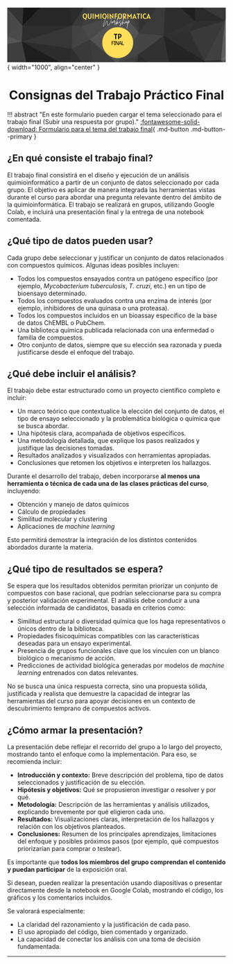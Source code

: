 ![Image](img/7.png){ width="1000", align="center" }

<center> <h1> Consignas del Trabajo Práctico Final </h1> </center>

!!! abstract "En este formulario pueden cargar el tema seleccionado para el trabajo final (Subir una respuesta por grupo)."
[:fontawesome-solid-download: Formulario para el tema del trabajo final](https://forms.gle/q6cAneUpSt39NxrD9){ .md-button .md-button--primary }

## ¿En qué consiste el trabajo final?

El trabajo final consistirá en el diseño y ejecución de un análisis quimioinformático a partir de un conjunto de datos seleccionado por cada grupo. El objetivo es aplicar de manera integrada las herramientas vistas durante el curso para abordar una pregunta relevante dentro del ámbito de la quimioinformática. El trabajo se realizará en grupos, utilizando Google Colab, e incluirá una presentación final y la entrega de una notebook comentada.

## ¿Qué tipo de datos pueden usar?

Cada grupo debe seleccionar y justificar un conjunto de datos relacionados con compuestos químicos. Algunas ideas posibles incluyen:

- Todos los compuestos ensayados contra un patógeno específico (por ejemplo, *Mycobacterium tuberculosis*, *T. cruzi*, etc.) en un tipo de bioensayo determinado.
- Todos los compuestos evaluados contra una enzima de interés (por ejemplo, inhibidores de una quinasa o una proteasa).
- Todos los compuestos incluidos en un bioassay específico de la base de datos ChEMBL o PubChem.
- Una biblioteca química publicada relacionada con una enfermedad o familia de compuestos.
- Otro conjunto de datos, siempre que su elección sea razonada y pueda justificarse desde el enfoque del trabajo.

## ¿Qué debe incluir el análisis?

El trabajo debe estar estructurado como un proyecto científico completo e incluir:

- Un marco teórico que contextualice la elección del conjunto de datos, el tipo de ensayo seleccionado y la problemática biológica o química que se busca abordar.
- Una hipótesis clara, acompañada de objetivos específicos.
- Una metodología detallada, que explique los pasos realizados y justifique las decisiones tomadas.
- Resultados analizados y visualizados con herramientas apropiadas.
- Conclusiones que retomen los objetivos e interpreten los hallazgos.

Durante el desarrollo del trabajo, deben incorporarse **al menos una herramienta o técnica de cada una de las clases prácticas del curso**, incluyendo:

- Obtención y manejo de datos químicos
- Cálculo de propiedades
- Similitud molecular y clustering
- Aplicaciones de *machine learning*

Esto permitirá demostrar la integración de los distintos contenidos abordados durante la materia.

## ¿Qué tipo de resultados se espera?

Se espera que los resultados obtenidos permitan priorizar un conjunto de compuestos con base racional, que podrían seleccionarse para su compra y posterior validación experimental. El análisis debe conducir a una selección informada de candidatos, basada en criterios como:

- Similitud estructural o diversidad química que los haga representativos o únicos dentro de la biblioteca.
- Propiedades fisicoquímicas compatibles con las características deseadas para un ensayo experimental.
- Presencia de grupos funcionales clave que los vinculen con un blanco biológico o mecanismo de acción.
- Predicciones de actividad biológica generadas por modelos de *machine learning* entrenados con datos relevantes.

No se busca una única respuesta correcta, sino una propuesta sólida, justificada y realista que demuestre la capacidad de integrar las herramientas del curso para apoyar decisiones en un contexto de descubrimiento temprano de compuestos activos.

<!--
## ¿Cuál es la modalidad de entrega?

**Presentación oral:**  
Jueves 26 de junio y martes 01 de julio durante la clase.  
Cada grupo tendrá **15 minutos para presentar** su trabajo, seguidos de **5 minutos para preguntas**.

**Entrega escrita:**  
Enviar la notebook (formato `.ipynb`, preferentemente desde Google Colab) **antes del miércoles 25 de junio a las 23:59 hs** a los siguientes mails:

- fernan@iib.unsam.edu.ar
- jglavina@iib.unsam.edu.ar
- gromer@iib.unsam.edu.ar
- mdidiergarnham@iib.unsam.edu.ar
-->
## ¿Cómo armar la presentación?

La presentación debe reflejar el recorrido del grupo a lo largo del proyecto, mostrando tanto el enfoque como la implementación. Para eso, se recomienda incluir:

- **Introducción y contexto:** Breve descripción del problema, tipo de datos seleccionados y justificación de su elección.
- **Hipótesis y objetivos:** Qué se propusieron investigar o resolver y por qué.
- **Metodología:** Descripción de las herramientas y análisis utilizados, explicando brevemente por qué eligieron cada uno.
- **Resultados:** Visualizaciones claras, interpretación de los hallazgos y relación con los objetivos planteados.
- **Conclusiones:** Resumen de los principales aprendizajes, limitaciones del enfoque y posibles próximos pasos (por ejemplo, qué compuestos priorizarían para comprar o testear).

Es importante que **todos los miembros del grupo comprendan el contenido y puedan participar** de la exposición oral.

Si desean, pueden realizar la presentación usando diapositivas o presentar directamente desde la notebook en Google Colab, mostrando el código, los gráficos y los comentarios incluidos.

Se valorará especialmente:

- La claridad del razonamiento y la justificación de cada paso.
- El uso apropiado del código, bien comentado y organizado.
- La capacidad de conectar los análisis con una toma de decisión fundamentada.

---
<!-- 
## Resumen

- **Modalidad de resolución:** En grupos  
- **Selección de datos:** Cada grupo elige su propio set de datos químico con justificación  
- **Fecha de entrega escrita:** Miércoles 25 de junio – 23:59 hs  
- **Modalidad de entrega escrita:** Envío de la notebook (`.ipynb`) por mail  
- **Presentación oral:** Jueves 26 de junio y martes 01 de julio (en clase). 15 minutos de exposición + 5 minutos de preguntas

# Cierre de la materia
En breve recibirán por mail los certificados de aprobación con la nota numérica.

A continuación encontrarán una encuesta anónima destinada a identificar puntos débiles y fuertes en la asignatura para poder mejorar en el corto y mediano plazo. Por favor, contestá con honestidad. Todas las críticas constructivas serán bienvenidas. 

[:fontawesome-solid-comment: Encuesta](https://forms.gle/H98euHWUA168C9Qn8){ .md-button .md-button--primary }

-->